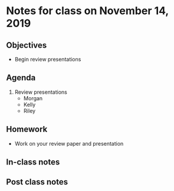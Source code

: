 # Notes for class on November 14, 2019

## Objectives
* Begin review presentations

## Agenda
1. Review presentations
	- Morgan
	- Kelly
	- Riley

## Homework
* Work on your review paper and presentation

## In-class notes

## Post class notes